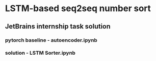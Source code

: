 # LSTM-based seq2seq number sort

## JetBrains internship task solution

### pytorch baseline - autoencoder.ipynb
### solution - LSTM Sorter.ipynb
